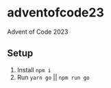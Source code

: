 # adventofcode23

Advent of Code 2023

## Setup

1. Install `npm i`
2. Run `yarn go` || `npm run go`
